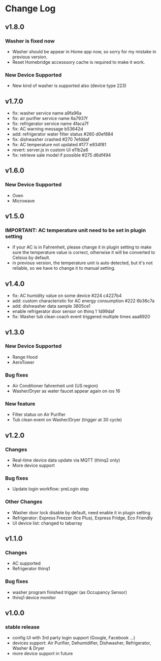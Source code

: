 # Change Log

## v1.8.0

### Washer is fixed now
* Washer should be appear in Home app now, so sorry for my mistake in previous version.
* Reset Homebridge accesssory cache is required to make it work.

### New Device Supported

* New kind of washer is supported also (device type 223)

## v1.7.0

- fix: washer service name  a9fa96a
- fix: air purifier service name  6a7937f
- fix: refrigerator service name  4faca7f
- fix: AC warning message  b53642d
- add: refrigerator water filter status #260  d0ef884
- fix: dishwasher crashed #270  7efddaf
- fix: AC temperature not updated #177  e934f81
- revert: server.js in custom UI  e11b2a6
- fix: retrieve sale model if possible #275  d6df494

## v1.6.0

### New Device Supported

* Oven
* Microwave

## v1.5.0

### IMPORTANT: AC temperature unit need to be set in plugin setting
- if your AC is in Fahrenheit, please change it in plugin setting to make sure the temperature value is correct, otherwise it will be converted to Celsius by default.
- in previous version, the temperature unit is auto detected, but it's not reliable, so we have to change it to manual setting.

## v1.4.0

- fix: AC humidity value on some device #224  c4227b4
- add: custom characteristic for AC energy consumption #222  6b36c7a
- add: dishwasher data sample  3805ce1
- enable refrigerator door sensor on thinq 1  1d99daf
- fix: Washer tub clean coach event triggered multiple times  aaa8920

## v1.3.0

### New Device Supported

* Range Hood
* AeroTower

### Bug fixes

* Air Conditioner fahrenheit unit (US region)
* Washer/Dryer as water faucet appear again on ios 16

### New feature

* Filter status on Air Purifier
* Tub clean event on Washer/Dryer (trigger at 30 cycle)

## v1.2.0

### Changes

* Real-time device data update via MQTT (thinq2 only)
* More device support

### Bug fixes

* Update login workflow: preLogin step

### Other Changes

* Washer door lock disable by default, need enable it in plugin setting
* Refrigerator: Express Freezer (Ice Plus), Express Fridge, Eco Friendly
* UI device list: changed to tabarray

## v1.1.0

### Changes

* AC supported
* Refrigerator thinq1

### Bug fixes

* washer program finished trigger (as Occupancy Sensor)
* thinq1 device monitor

## v1.0.0

### stable release

* config UI with 3rd party login support (Google, Facebook ...)
* devices support: Air Purifier, Dehumidifier, Dishwasher, Refrigerator, Washer & Dryer
* more device support in future
